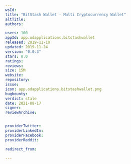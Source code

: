 ```yaml
---
wsId: 
title: "BitStash Wallet - Multi Cryptocurrency Wallet"
altTitle: 
authors:

users: 100
appId: app.odapplications.bitstashwallet
released: 2019-11-10
updated: 2019-11-24
version: "0.0.3"
stars: 0.0
ratings: 
reviews: 
size: 15M
website: 
repository: 
issue: 
icon: app.odapplications.bitstashwallet.png
bugbounty: 
verdict: stale
date: 2021-08-17
signer: 
reviewArchive:


providerTwitter: 
providerLinkedIn: 
providerFacebook: 
providerReddit: 

redirect_from:

---
```



